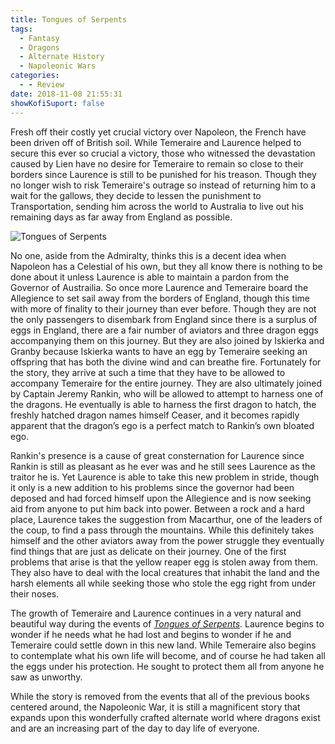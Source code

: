 ```yaml
---
title: Tongues of Serpents
tags:
  - Fantasy
  - Dragons
  - Alternate History
  - Napoleonic Wars
categories:
  - - Review
date: 2018-11-08 21:55:31
showKofiSuport: false
---
```


Fresh off their costly yet crucial victory over Napoleon, the French have been driven off of British soil.  While Temeraire and Laurence helped to secure this ever so crucial a victory, those who witnessed the devastation caused by Lien have no desire for Temeraire to remain so close to their borders since Laurence is still to be punished for his treason.  Though they no longer wish to risk Temeraire's outrage so instead of returning him to a wait for the gallows, they decide to lessen the punishment to Transportation, sending him across the world to Australia to live out his remaining days as far away from England as possible.<!-- more -->

<div class="embedded-image-left"><img src="https://images-na.ssl-images-amazon.com/images/I/51a7jcE%2BUNL._SX342_.jpg" alt="Tongues of Serpents" style="max-height: 300px; max-width: 300px"/></div>

No one, aside from the Admiralty, thinks this is a decent idea when Napoleon has a Celestial of his own, but they all know there is nothing to be done about it unless Laurence is able to maintain a pardon from the Governor of Austrailia.  So once more Laurence and Temeraire board the Allegience to set sail away from the borders of England, though this time with more of finality to their journey than ever before.  Though they are not the only passengers to disembark from England since there is a surplus of eggs in England, there are a fair number of aviators and three dragon eggs accompanying them on this journey.  But they are also joined by Iskierka and Granby because Iskierka wants to have an egg by Temeraire seeking an offspring that has both the divine wind and can breathe fire.  Fortunately for the story, they arrive at such a time that they have to be allowed to accompany Temeraire for the entire journey.  They are also ultimately joined by Captain Jeremy Rankin, who will be allowed to attempt to harness one of the dragons.  He eventually is able to harness the first dragon to hatch, the freshly hatched dragon names himself Ceaser, and it becomes rapidly apparent that the dragon’s ego is a perfect match to Rankin’s own bloated ego.

Rankin's presence is a cause of great consternation for Laurence since Rankin is still as pleasant as he ever was and he still sees Laurence as the traitor he is.  Yet Laurence is able to take this new problem in stride, though it only is a new addition to his problems since the governor had been deposed and had forced himself upon the Allegience and is now seeking aid from anyone to put him back into power.  Between a rock and a hard place, Laurence takes the suggestion from Macarthur, one of the leaders of the coup, to find a pass through the mountains.  While this definitely takes himself and the other aviators away from the power struggle they eventually find things that are just as delicate on their journey.  One of the first problems that arise is that the yellow reaper egg is stolen away from them.  They also have to deal with the local creatures that inhabit the land and the harsh elements all while seeking those who stole the egg right from under their noses.

The growth of Temeraire and Laurence continues in a very natural and beautiful way during the events of [_Tongues of Serpents_](https://www.amazon.com/gp/product/0345496906/ref=as_li_tl?ie=UTF8&tag=mysite009e-20&camp=1789&creative=9325&linkCode=as2&creativeASIN=0345496906&linkId=3e2a7fd49f34c87c907272ade1695a74).  Laurence begins to wonder if he needs what he had lost and begins to wonder if he and Temeraire could settle down in this new land.  While Temeraire also begins to contemplate what his own life will become, and of course he had taken all the eggs under his protection.  He sought to protect them all from anyone he saw as unworthy.

While the story is removed from the events that all of the previous books centered around, the Napoleonic War, it is still a magnificent story that expands upon this wonderfully crafted alternate world where dragons exist and are an increasing part of the day to day life of everyone.